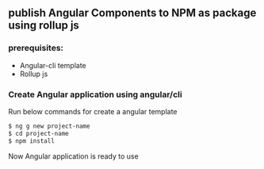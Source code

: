 ## publish Angular Components to NPM as package using rollup js

### prerequisites:
- Angular-cli template
-  Rollup js


### Create Angular application using angular/cli

Run below commands for create a angular template
```sh
$ ng g new project-name
$ cd project-name
$ npm install
```
Now Angular application is ready to use

